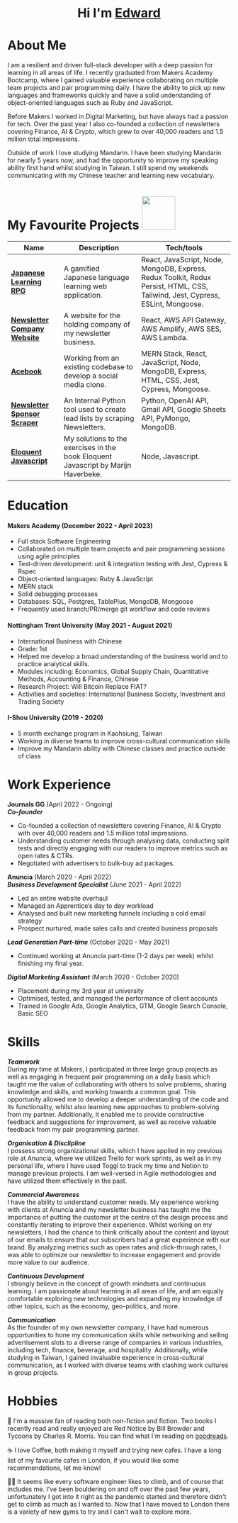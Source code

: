 
<h1 align="center"> Hi I'm <a href="https://www.linkedin.com/in/edwardthomas99/">Edward</a> </h1>

<h1 id="about-me"> About Me </h1>
I am a resilient and driven full-stack developer with a deep passion for learning in all areas of life. I recently graduated from Makers Academy Bootcamp, where I gained valuable experience collaborating on multiple team projects and pair programming daily. I have the ability to pick up new languages and frameworks quickly and have a solid understanding of object-oriented languages such as Ruby and JavaScript.

Before Makers I worked in Digital Marketing, but have always had a passion for tech. Over the past year I also co-founded a collection of newsletters covering Finance, AI & Crypto, which grew to over 40,000 readers and 1.5 million total impressions. 

Outside of work I love studying Mandarin. I have been studying Mandarin for nearly 5 years now, and had the opportunity to improve my speaking ability first hand whilst studying in Taiwan. I still spend my weekends communicating with my Chinese teacher and learning new vocabulary.

<h1 id="projects"> My Favourite Projects <img src="https://media0.giphy.com/media/2IudUHdI075HL02Pkk/giphy.gif?cid=ecf05e470f0oewhhv0rz77jd5i3g92pnd9ifisk3u2ymxxv5&rid=giphy.gif&ct=g" width="75" ></h1>

| Name                         | Description                                                                                     | Tech/tools                          |
| ---------------------------- | ----------------------------------------------------------------------------------------------- | ----------------------------------- |
|  [**Japanese Learning RPG**](https://github.com/edwardfgt/Japanese-learning-RPG)             | A gamified Japanese language learning web application.| React, JavaScript, Node, MongoDB, Express, Redux Toolkit, Redux Persist, HTML, CSS, Tailwind, Jest, Cypress, ESLint, Mongoose. |
|  [**Newsletter Company Website**](https://github.com/edwardfgt/journals-full-stack)             | A website for the holding company of my newsletter business. | React, AWS API Gateway, AWS Amplify, AWS SES, AWS Lambda.  |
|  [**Acebook**](https://github.com/edwardfgt/acebook)             | Working from an existing codebase to develop a social media clone.| MERN Stack, React, JavaScript, Node, MongoDB, Express, HTML, CSS, Jest, Cypress, Mongoose. |
|  [**Newsletter Sponsor Scraper**](https://github.com/edwardfgt/newsletter-sponsors)             | An Internal Python tool used to create lead lists by scraping Newsletters. | Python, OpenAI API, Gmail API, Google Sheets API, PyMongo, MongoDB.   |
|  [**Eloquent Javascript**](https://github.com/edwardfgt/Eloquent-Javascript)             | My solutions to the exercises in the book Eloquent Javascript by Marijn Haverbeke.| Node, Javascript.  |

<h1 id="education"> Education </h1>


#### Makers Academy (December 2022 - April 2023)
-   Full stack Software Engineering
-   Collaborated on multiple team projects and pair programming sessions using agile principles
-   Test-driven development: unit & integration testing with Jest, Cypress & Rspec
-   Object-oriented languages: Ruby & JavaScript
-   MERN stack
-   Solid debugging processes
-   Databases: SQL, Postgres, TablePlus, MongoDB, Mongoose
-   Frequently used branch/PR/merge git workflow and code reviews


#### Nottingham Trent University (May 2021 - August 2021)

-   International Business with Chinese
-   Grade: 1st
-   Helped me develop a broad understanding of the business world and to practice analytical skills.
-   Modules including: Economics, Global Supply Chain, Quantitative Methods, Accounting & Finance, Chinese
-   Research Project: Will Bitcoin Replace FIAT?
-   Activities and societies: International Business Society, Investment and Trading Society

#### I-Shou University (2019 - 2020)
-   5 month exchange program in Kaohsiung, Taiwan
-   Working in diverse teams to improve cross-cultural communication skills
-   Improve my Mandarin ability with Chinese classes and practice outside of class

<h1 id="work"> Work Experience </h1>

**Journals GG** (April 2022 - Ongoing)  
**_Co-founder_**

-   Co-founded a collection of newsletters covering Finance, AI & Crypto with over 40,000 readers and 1.5 million total impressions.
-   Understanding customer needs through analysing data, conducting split tests and directly engaging with our readers to improve metrics such as open rates & CTRs.
-   Negotiated with advertisers to bulk-buy ad packages.

**Anuncia** (March 2020 - April 2022) <br/>
_**Business Development Specialist**_ (June 2021 - April 2022)  

-   Led an entire website overhaul
-   Managed an Apprentice’s day to day workload 
-   Analysed and built new marketing funnels including a cold email strategy
-   Prospect nurtured, made sales calls and created business proposals

_**Lead Generation Part-time**_ (October 2020 - May 2021)

-   Continued working at Anuncia part-time (1-2 days per week) whilst finishing my final year.

 _**Digital Marketing Assistant**_ (March 2020 - October 2020)
-   Placement during my 3rd year at university
-   Optimised, tested, and managed the performance of client accounts
-   Trained in Google Ads, Google Analytics, GTM, Google Search Console, Basic SEO


<h1 id="skills"> Skills </h1>

***Teamwork*** <br/>
During my time at Makers, I participated in three large group projects as well as engaging in frequent pair programming on a daily basis which taught me the value of collaborating with others to solve problems, sharing knowledge and skills, and working towards a common goal. This opportunity allowed me to develop a deeper understanding of the code and its functionality, whilst also learning new approaches to problem-solving from my partner. Additionally, it enabled me to provide constructive feedback and suggestions for improvement, as well as receive valuable feedback from my pair programming partner.

***Organisation & Disclipline*** <br/>
I possess strong organizational skills, which I have applied in my previous role at Anuncia, where we utilized Trello for work sprints, as well as in my personal life, where I have used Toggl to track my time and Notion to manage previous projects. I am well-versed in Agile methodologies and have utilized them effectively in the past.

***Commercial Awareness*** <br/>
I have the ability to understand customer needs. My experience working with clients at Anuncia and my newsletter business has taught me the importance of putting the customer at the centre of the design process and constantly iterating to improve their experience. Whilst working on my newsletters, I had the chance to think critically about the content and layout of our emails to ensure that our subscribers had a great experience with our brand. By analyzing metrics such as open rates and click-through rates, I was able to optimize our newsletter to increase engagement and provide more value to our audience.

***Continuous Development*** <br/>
I strongly believe in the concept of growth mindsets and continuous learning. I am passionate about learning in all areas of life, and am equally comfortable exploring new technologies and expanding my knowledge of other topics, such as the economy, geo-politics, and more.

***Communication*** <br/>
As the founder of my own newsletter company, I have had numerous opportunities to hone my communication skills while networking and selling advertisement slots to a diverse range of companies in various industries, including tech, finance, beverage, and hospitality. Additionally, while studying in Taiwan, I gained invaluable experience in cross-cultural communication, as I worked with diverse teams with clashing work cultures in group projects.


<h1 id="hobbies"> Hobbies </h1>

📖 I'm a massive fan of reading both non-fiction and fiction. Two books I recently read and really enjoyed are Red Notice by Bill Browder and Tycoons by Charles R. Morris. You can find what I'm reading on [goodreads](https://www.goodreads.com/user/show/166036548-edward-thomas).

☕ I love Coffee, both making it myself and trying new cafes. I have a long list of my favourite cafes in London, if you would like some recommendations, let me know!

🧗‍♂️ It seems like every software engineer likes to climb, and of course that includes me. I've been bouldering on and off over the past few years, unfortunately I got into it right as the pandemic started and therefore didn't get to climb as much as I wanted to. Now that I have moved to London there is a variety of new gyms to try and I can't wait to explore more. 

